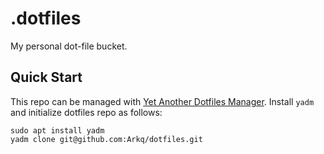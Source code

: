 .dotfiles
=========

My personal dot-file bucket.

Quick Start
-----------

This repo can be managed with [Yet Another Dotfiles Manager](https://yadm.io/).
Install `yadm` and initialize dotfiles repo as follows:

	sudo apt install yadm
	yadm clone git@github.com:Arkq/dotfiles.git
